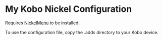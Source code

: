 # My Kobo Nickel Configuration

Requires [NickelMenu](https://pgaskin.net/NickelMenu/) to be installed.

To use the configuration file, copy the .adds directory to your Kobo device.
